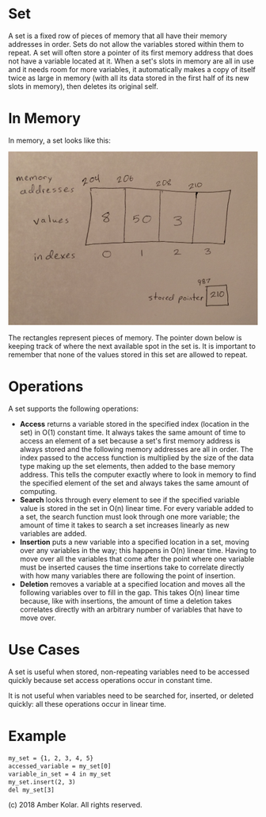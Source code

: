# Set

A set is a fixed row of pieces of memory that all have their memory addresses in order. Sets do not allow the variables stored within them to repeat. A set will often store a pointer of its first memory address that does not have a variable located at it. When a set's slots in memory are all in use and it needs room for more variables, it automatically makes a copy of itself twice as large in memory (with all its data stored in the first half of its new slots in memory), then deletes its original self.

# In Memory

In memory, a set looks like this:

![Image of Set in Memory](images/set_memory.JPG)

The rectangles represent pieces of memory. The pointer down below is keeping track of where the next available spot in the set is. It is important to remember that none of the values stored in this set are allowed to repeat.

# Operations

A set supports the following operations:

* **Access** returns a variable stored in the specified index (location in the set) in O(1) constant time. It always takes the same amount of time to access an element of a set because a set's first memory address is always stored and the following memory addresses are all in order. The index passed to the access function is multiplied by the size of the data type making up the set elements, then added to the base memory address. This tells the computer exactly where to look in memory to find the specified element of the set and always takes the same amount of computing.
* **Search** looks through every element to see if the specified variable value is stored in the set in O(n) linear time. For every variable added to a set, the search function must look through one more variable; the amount of time it takes to search a set increases linearly as new variables are added.
* **Insertion** puts a new variable into a specified location in a set, moving over any variables in the way; this happens in O(n) linear time. Having to move over all the variables that come after the point where one variable must be inserted causes the time insertions take to correlate directly with how many variables there are following the point of insertion.
* **Deletion** removes a variable at a specified location and moves all the following variables over to fill in the gap. This takes O(n) linear time because, like with insertions, the amount of time a deletion takes correlates directly with an arbitrary number of variables that have to move over.


# Use Cases

A set is useful when stored, non-repeating variables need to be accessed quickly because set access operations occur in constant time.

It is not useful when variables need to be searched for, inserted, or deleted quickly: all these operations occur in linear time.

# Example

```
my_set = {1, 2, 3, 4, 5}
accessed_variable = my_set[0]
variable_in_set = 4 in my_set
my_set.insert(2, 3)
del my_set[3]
```

(c) 2018 Amber Kolar. All rights reserved.